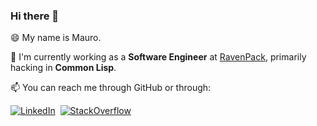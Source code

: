 ### Hi there 👋

😄 My name is Mauro.

🔭 I'm currently working as a **Software Engineer** at [RavenPack](https://www.ravenpack.com/), primarily hacking in **Common Lisp**.

📫 You can reach me through GitHub or through:

<a href="https://www.linkedin.com/in/mauro-dagostino/"><img src="https://img.shields.io/badge/linkedin-%230077B5.svg?&style=for-the-badge&logo=linkedin&logoColor=white" alt="LinkedIn" /></a>&nbsp;
<a href="https://stackoverflow.com/users/10303170/mauro-dagostino"><img src="https://img.shields.io/badge/Stack_Overflow-FE7A16?style=for-the-badge&logo=stack-overflow&logoColor=white" alt="StackOverflow" /></a>&nbsp;

<!--
**MauDagos/MauDagos** is a ✨ _special_ ✨ repository because its `README.md` (this file) appears on your GitHub profile.

Here are some ideas to get you started:

- 🔭 I’m currently working on ...
- 🌱 I’m currently learning ...
- 👯 I’m looking to collaborate on ...
- 🤔 I’m looking for help with ...
- 💬 Ask me about ...
- 📫 How to reach me: ...
- 😄 Pronouns: ...
- ⚡ Fun fact: ...
-->
